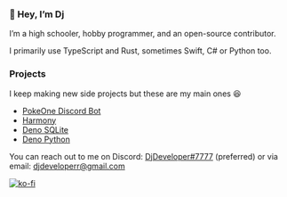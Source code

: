 ### 👋 Hey, I’m Dj

I’m a high schooler, hobby programmer, and an open-source contributor.

I primarily use TypeScript and Rust, sometimes Swift, C# or Python too.

### Projects

I keep making new side projects but these are my main ones 😆

- [PokeOne Discord Bot](https://top.gg/bot/473020399060385792)
- [Harmony](https://github.com/harmonyland/harmony)
- [Deno SQLite](https://github.com/denodrivers/sqlite3)
- [Deno Python](https://github.com/denosaurs/deno_python)

You can reach out to me on Discord: [DjDeveloper#7777](https://djdev.deno.dev/discord) (preferred)
or via email: [djdeveloperr@gmail.com](mailto:djdeveloperr@gmail.com)

[![ko-fi](https://ko-fi.com/img/githubbutton_sm.svg)](https://ko-fi.com/S6S54DWQF)
